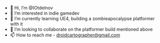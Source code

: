- 👋 Hi, I’m @IOtdelnov
- 👀 I’m interested in indie gamedev
- 🌱 I’m currently learning UE4, building a zombieapocalypse platformer with it
- 💞️ I’m looking to collaborate on the platformer build mentioned above
- 📫 How to reach me - droidcartographer@gmail.com

<!---
IOtdelnov/IOtdelnov is a ✨ special ✨ repository because its `README.md` (this file) appears on your GitHub profile.
You can click the Preview link to take a look at your changes.
--->
